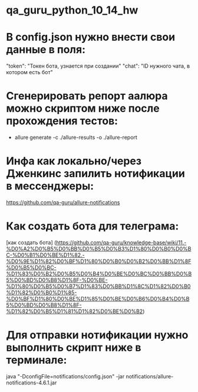 # qa_guru_python_10_14_hw

# В config.json нужно внести свои данные в поля:
"token": "Токен бота, узнается при создании"
"chat": "ID нужного чата, в котором есть бот"

# Сгенерировать репорт аалюра можно скриптом ниже после прохождения тестов:
- allure generate -c ./allure-results -o ./allure-report

# Инфа как локально/через Дженкинс запилить нотификации в мессенджеры:
https://github.com/qa-guru/allure-notifications

# Как создать бота для телеграма:
[как создать бота] (https://github.com/qa-guru/knowledge-base/wiki/11.-%D0%A2%D0%B5%D0%BB%D0%B5%D0%B3%D1%80%D0%B0%D0%BC-%D0%B1%D0%BE%D1%82.-%D0%9E%D1%82%D0%BF%D1%80%D0%B0%D0%B2%D0%BB%D1%8F%D0%B5%D0%BC-%D1%83%D0%B2%D0%B5%D0%B4%D0%BE%D0%BC%D0%BB%D0%B5%D0%BD%D0%B8%D1%8F-%D0%BE-%D1%80%D0%B5%D0%B7%D1%83%D0%BB%D1%8C%D1%82%D0%B0%D1%82%D0%B0%D1%85-%D0%BF%D1%80%D0%BE%D1%85%D0%BE%D0%B6%D0%B4%D0%B5%D0%BD%D0%B8%D1%8F-%D1%82%D0%B5%D1%81%D1%82%D0%BE%D0%B2)

# Для отправки нотификации нужно выполнить скрипт ниже в терминале:
java "-DconfigFile=notifications/config.json" -jar notifications/allure-notifications-4.6.1.jar
